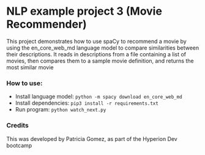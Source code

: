 # NLP example project 3 (Movie Recommender)

This project demonstrates how to use spaCy to recommend a movie by using the en_core_web_md language model to compare similarities between their descriptions. It reads in descriptions from a file containing a list of movies, then compares them to a sample movie definition, and returns the most similar movie

### How to use:
* Install language model: `python -m spacy download en_core_web_md`
* Install dependencies: `pip3 install -r requirements.txt`
* Run program: `python watch_next.py`

### Credits
This was developed by Patricia Gomez, as part of the Hyperion Dev bootcamp
